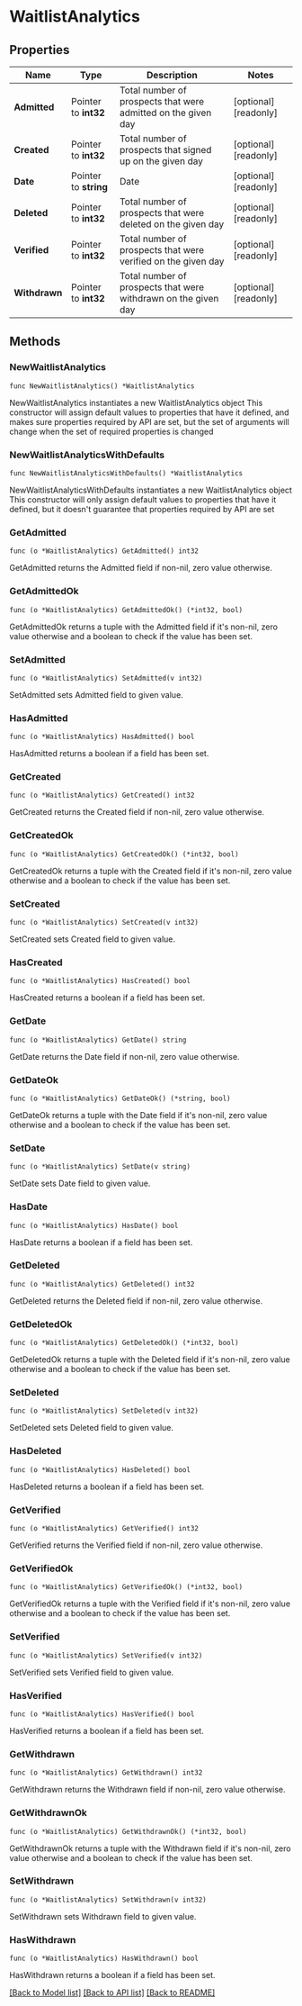# WaitlistAnalytics

## Properties

Name | Type | Description | Notes
------------ | ------------- | ------------- | -------------
**Admitted** | Pointer to **int32** | Total number of prospects that were admitted on the given day | [optional] [readonly] 
**Created** | Pointer to **int32** | Total number of prospects that signed up on the given day | [optional] [readonly] 
**Date** | Pointer to **string** | Date | [optional] [readonly] 
**Deleted** | Pointer to **int32** | Total number of prospects that were deleted on the given day | [optional] [readonly] 
**Verified** | Pointer to **int32** | Total number of prospects that were verified on the given day | [optional] [readonly] 
**Withdrawn** | Pointer to **int32** | Total number of prospects that were withdrawn on the given day | [optional] [readonly] 

## Methods

### NewWaitlistAnalytics

`func NewWaitlistAnalytics() *WaitlistAnalytics`

NewWaitlistAnalytics instantiates a new WaitlistAnalytics object
This constructor will assign default values to properties that have it defined,
and makes sure properties required by API are set, but the set of arguments
will change when the set of required properties is changed

### NewWaitlistAnalyticsWithDefaults

`func NewWaitlistAnalyticsWithDefaults() *WaitlistAnalytics`

NewWaitlistAnalyticsWithDefaults instantiates a new WaitlistAnalytics object
This constructor will only assign default values to properties that have it defined,
but it doesn't guarantee that properties required by API are set

### GetAdmitted

`func (o *WaitlistAnalytics) GetAdmitted() int32`

GetAdmitted returns the Admitted field if non-nil, zero value otherwise.

### GetAdmittedOk

`func (o *WaitlistAnalytics) GetAdmittedOk() (*int32, bool)`

GetAdmittedOk returns a tuple with the Admitted field if it's non-nil, zero value otherwise
and a boolean to check if the value has been set.

### SetAdmitted

`func (o *WaitlistAnalytics) SetAdmitted(v int32)`

SetAdmitted sets Admitted field to given value.

### HasAdmitted

`func (o *WaitlistAnalytics) HasAdmitted() bool`

HasAdmitted returns a boolean if a field has been set.

### GetCreated

`func (o *WaitlistAnalytics) GetCreated() int32`

GetCreated returns the Created field if non-nil, zero value otherwise.

### GetCreatedOk

`func (o *WaitlistAnalytics) GetCreatedOk() (*int32, bool)`

GetCreatedOk returns a tuple with the Created field if it's non-nil, zero value otherwise
and a boolean to check if the value has been set.

### SetCreated

`func (o *WaitlistAnalytics) SetCreated(v int32)`

SetCreated sets Created field to given value.

### HasCreated

`func (o *WaitlistAnalytics) HasCreated() bool`

HasCreated returns a boolean if a field has been set.

### GetDate

`func (o *WaitlistAnalytics) GetDate() string`

GetDate returns the Date field if non-nil, zero value otherwise.

### GetDateOk

`func (o *WaitlistAnalytics) GetDateOk() (*string, bool)`

GetDateOk returns a tuple with the Date field if it's non-nil, zero value otherwise
and a boolean to check if the value has been set.

### SetDate

`func (o *WaitlistAnalytics) SetDate(v string)`

SetDate sets Date field to given value.

### HasDate

`func (o *WaitlistAnalytics) HasDate() bool`

HasDate returns a boolean if a field has been set.

### GetDeleted

`func (o *WaitlistAnalytics) GetDeleted() int32`

GetDeleted returns the Deleted field if non-nil, zero value otherwise.

### GetDeletedOk

`func (o *WaitlistAnalytics) GetDeletedOk() (*int32, bool)`

GetDeletedOk returns a tuple with the Deleted field if it's non-nil, zero value otherwise
and a boolean to check if the value has been set.

### SetDeleted

`func (o *WaitlistAnalytics) SetDeleted(v int32)`

SetDeleted sets Deleted field to given value.

### HasDeleted

`func (o *WaitlistAnalytics) HasDeleted() bool`

HasDeleted returns a boolean if a field has been set.

### GetVerified

`func (o *WaitlistAnalytics) GetVerified() int32`

GetVerified returns the Verified field if non-nil, zero value otherwise.

### GetVerifiedOk

`func (o *WaitlistAnalytics) GetVerifiedOk() (*int32, bool)`

GetVerifiedOk returns a tuple with the Verified field if it's non-nil, zero value otherwise
and a boolean to check if the value has been set.

### SetVerified

`func (o *WaitlistAnalytics) SetVerified(v int32)`

SetVerified sets Verified field to given value.

### HasVerified

`func (o *WaitlistAnalytics) HasVerified() bool`

HasVerified returns a boolean if a field has been set.

### GetWithdrawn

`func (o *WaitlistAnalytics) GetWithdrawn() int32`

GetWithdrawn returns the Withdrawn field if non-nil, zero value otherwise.

### GetWithdrawnOk

`func (o *WaitlistAnalytics) GetWithdrawnOk() (*int32, bool)`

GetWithdrawnOk returns a tuple with the Withdrawn field if it's non-nil, zero value otherwise
and a boolean to check if the value has been set.

### SetWithdrawn

`func (o *WaitlistAnalytics) SetWithdrawn(v int32)`

SetWithdrawn sets Withdrawn field to given value.

### HasWithdrawn

`func (o *WaitlistAnalytics) HasWithdrawn() bool`

HasWithdrawn returns a boolean if a field has been set.


[[Back to Model list]](../../README.md#documentation-for-models) [[Back to API list]](../../README.md#documentation-for-api-endpoints) [[Back to README]](../../README.md)


